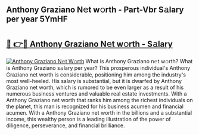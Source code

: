 ## Anthony Graziano N𝚎t w𝚘rth - Part-Vbr S𝚊lary per year 5YmHF

# <h2><a href="http://gc0t9q.nevu.top/?p=Anthony+Graziano">🔗 👉🔴 Anthony Graziano N𝚎t w𝚘rth - S𝚊lary</a></h2>

[![Anthony Graziano N𝚎t W𝚘rth](https://i.imgur.com/Oavwk0R.jpeg)](http://gc0t9q.nevu.top/?p=Anthony+Graziano)
What is Anthony Graziano n𝚎t w𝚘rth? What is Anthony Graziano s𝚊lary per year?
This prosperous individual's Anthony Graziano net worth is considerable, positioning him among the industry's most well-heeled. His salary is substantial, but it is dwarfed by Anthony Graziano net worth, which is rumored to be even larger as a result of his numerous business ventures and valuable real estate investments. With a Anthony Graziano net worth that ranks him among the richest individuals on the planet, this man is recognized for his business acumen and financial acumen. With a Anthony Graziano net worth in the billions and a substantial income, this wealthy person is a leading illustration of the power of diligence, perseverance, and financial brilliance.

